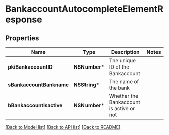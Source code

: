 # BankaccountAutocompleteElementResponse

## Properties
Name | Type | Description | Notes
------------ | ------------- | ------------- | -------------
**pkiBankaccountID** | **NSNumber*** | The unique ID of the Bankaccount | 
**sBankaccountBankname** | **NSString*** | The name of the bank | 
**bBankaccountIsactive** | **NSNumber*** | Whether the Bankaccount is active or not | 

[[Back to Model list]](../README.md#documentation-for-models) [[Back to API list]](../README.md#documentation-for-api-endpoints) [[Back to README]](../README.md)


